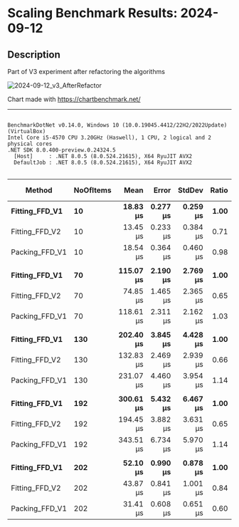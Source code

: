 # Scaling Benchmark Results: 2024-09-12

## Description
Part of V3 experiment after refactoring the algorithms

![2024-09-12_v3_AfterRefactor](https://github.com/user-attachments/assets/ea8c1e64-0bed-498d-b74e-d50ca73b9a9f)

Chart made with https://chartbenchmark.net/

----


```

BenchmarkDotNet v0.14.0, Windows 10 (10.0.19045.4412/22H2/2022Update) (VirtualBox)
Intel Core i5-4570 CPU 3.20GHz (Haswell), 1 CPU, 2 logical and 2 physical cores
.NET SDK 8.0.400-preview.0.24324.5
  [Host]     : .NET 8.0.5 (8.0.524.21615), X64 RyuJIT AVX2
  DefaultJob : .NET 8.0.5 (8.0.524.21615), X64 RyuJIT AVX2


```
| Method         | NoOfItems | Mean      | Error    | StdDev   | Ratio | RatioSD | Gen0    | Allocated | Alloc Ratio |
|--------------- |---------- |----------:|---------:|---------:|------:|--------:|--------:|----------:|------------:|
| **Fitting_FFD_V1** | **10**        |  **18.83 μs** | **0.277 μs** | **0.259 μs** |  **1.00** |    **0.02** |  **1.7395** |   **5.41 KB** |        **1.00** |
| Fitting_FFD_V2 | 10        |  13.45 μs | 0.233 μs | 0.384 μs |  0.71 |    0.02 |  1.2360 |    3.8 KB |        0.70 |
| Packing_FFD_V1 | 10        |  18.54 μs | 0.364 μs | 0.460 μs |  0.98 |    0.03 |  2.1667 |   6.73 KB |        1.24 |
|                |           |           |          |          |       |         |         |           |             |
| **Fitting_FFD_V1** | **70**        | **115.07 μs** | **2.190 μs** | **2.769 μs** |  **1.00** |    **0.03** |  **9.2773** |  **28.79 KB** |        **1.00** |
| Fitting_FFD_V2 | 70        |  74.85 μs | 1.465 μs | 2.365 μs |  0.65 |    0.03 |  5.7373 |  17.87 KB |        0.62 |
| Packing_FFD_V1 | 70        | 118.61 μs | 2.311 μs | 2.162 μs |  1.03 |    0.03 | 10.6201 |  32.59 KB |        1.13 |
|                |           |           |          |          |       |         |         |           |             |
| **Fitting_FFD_V1** | **130**       | **202.40 μs** | **3.845 μs** | **4.428 μs** |  **1.00** |    **0.03** | **16.8457** |  **51.81 KB** |        **1.00** |
| Fitting_FFD_V2 | 130       | 132.83 μs | 2.469 μs | 2.939 μs |  0.66 |    0.02 | 10.2539 |  31.52 KB |        0.61 |
| Packing_FFD_V1 | 130       | 231.07 μs | 4.460 μs | 3.954 μs |  1.14 |    0.03 | 18.7988 |  57.68 KB |        1.11 |
|                |           |           |          |          |       |         |         |           |             |
| **Fitting_FFD_V1** | **192**       | **300.61 μs** | **5.432 μs** | **6.467 μs** |  **1.00** |    **0.03** | **23.4375** |   **72.2 KB** |        **1.00** |
| Fitting_FFD_V2 | 192       | 194.45 μs | 3.882 μs | 3.631 μs |  0.65 |    0.02 | 13.6719 |  42.22 KB |        0.58 |
| Packing_FFD_V1 | 192       | 343.51 μs | 6.734 μs | 5.970 μs |  1.14 |    0.03 | 25.8789 |  79.66 KB |        1.10 |
|                |           |           |          |          |       |         |         |           |             |
| **Fitting_FFD_V1** | **202**       |  **52.10 μs** | **0.990 μs** | **0.878 μs** |  **1.00** |    **0.02** |  **1.5259** |   **4.75 KB** |        **1.00** |
| Fitting_FFD_V2 | 202       |  43.87 μs | 0.841 μs | 1.001 μs |  0.84 |    0.02 |  5.0659 |  15.63 KB |        3.29 |
| Packing_FFD_V1 | 202       |  31.41 μs | 0.608 μs | 0.651 μs |  0.60 |    0.02 |  5.2490 |   16.1 KB |        3.39 |
